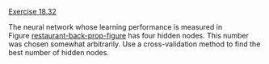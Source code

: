 [Exercise 18.32](18-32/)

The neural network whose learning performance is measured in
Figure [restaurant-back-prop-figure](#/) has four hidden
nodes. This number was chosen somewhat arbitrarily. Use a
cross-validation method to find the best number of hidden nodes.
